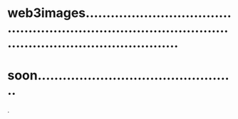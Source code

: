 # web3images.................................................................................................................................
# soon................................................
.
